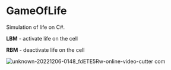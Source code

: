 # GameOfLife
Simulation of life on C#.

**LBM** - activate life on the cell

**RBM** - deactivate life on the cell

![unknown-20221206-0148_fdETE5Rw-_online-video-cutter com_](https://user-images.githubusercontent.com/58878384/205763916-95312701-9b8d-4397-b5cf-66d6638e4703.gif)
